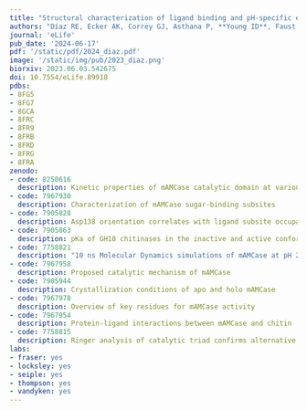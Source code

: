 ```yaml
---
title: "Structural characterization of ligand binding and pH-specific enzymatic activity of mouse Acidic Mammalian Chitinase"
authors: "Díaz RE, Ecker AK, Correy GJ, Asthana P, **Young ID**, Faust B, Thompson MC, Seiple IB, Van Dyken SJ, Locksley RM, Fraser JS." # use &#42; for co-first
journal: 'eLife'
pub_date: '2024-06-17'
pdf: '/static/pdf/2024_diaz.pdf'
image: '/static/img/pub/2023_diaz.png'
biorxiv: 2023.06.03.542675
doi: 10.7554/eLife.89918
pdbs:
- 8FG5
- 8FG7
- 8GCA
- 8FRC
- 8FR9
- 8FRB
- 8FRD
- 8FRG
- 8FRA
zenodo:
- code: 8250616
  description: Kinetic properties of mAMCase catalytic domain at various pH
- code: 7967930
  description: Characterization of mAMCase sugar-binding subsites
- code: 7905828
  description: Asp138 orientation correlates with ligand subsite occupancy
- code: 7905863
  description: pKa of GH18 chitinases in the inactive and active conformation
- code: 7758821
  description: "10 ns Molecular Dynamics simulations of mAMCase at pH 2.0 and 6.5 in complex with GlcNAc6"
- code: 7967958
  description: Proposed catalytic mechanism of mAMCase
- code: 7905944
  description: Crystallization conditions of apo and holo mAMCase
- code: 7967978
  description: Overview of key residues for mAMCase activity
- code: 7967954
  description: Protein-ligand interactions between mAMCase and chitin
- code: 7758815
  description: Ringer analysis of catalytic triad confirms alternative Asp138 conformations
labs:
- fraser: yes
- locksley: yes
- seiple: yes
- thompson: yes
- vandyken: yes
---
```

